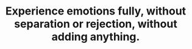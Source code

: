 ---
title: Experience emotions fully, without separation or rejection, without adding anything.
tags: buddhism acceptance mindfulness
sohotrightnow: true
---